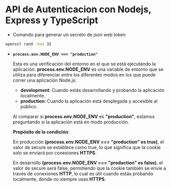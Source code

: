 # API de Autenticacion con Nodejs, Express y TypeScript

- Comando para generar un secreto de json web token
```bash
openssl rand -hex 32
```

- **`process.env.NODE_ENV === "production"`**

    Esta es una verificación del entorno en el que se está ejecutando la aplicación.
    **process.env.NODE_ENV** es una variable de entorno que se utiliza para diferenciar entre los diferentes modos en los que puede correr una aplicación Node.js:

    - **development**: Cuando estás desarrollando y probando la aplicación localmente.
    - **production**: Cuando la aplicación está desplegada y accesible al público.

    Al comparar si **process.env.NODE_ENV** es **"production"**, estamos preguntando si la aplicación está en modo producción.

    **Propósito de la condición**:
    
    En producción **(process.env.NODE_ENV === "production" es true)**, el valor de secure se establece como true, lo que significa que la cookie solo se enviará por conexiones **HTTPS**.
    
    En desarrollo **(process.env.NODE_ENV === "production" es false)**, el valor de secure será false, permitiendo que la cookie también se envíe a través de conexiones **HTTP**, lo cual es útil cuando estás probando localmente, donde no siempre usas **HTTPS**.
